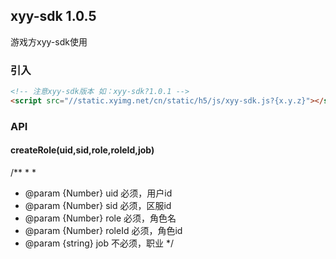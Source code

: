 ## xyy-sdk 1.0.5

游戏方xyy-sdk使用

### 引入
```html
<!-- 注意xyy-sdk版本 如：xyy-sdk?1.0.1 -->
<script src="//static.xyimg.net/cn/static/h5/js/xyy-sdk.js?{x.y.z}"></script>
```
### API
#### createRole(uid,sid,role,roleId,job)
/**
 *
 *
 * @param {Number} uid 必须，用户id
 * @param {Number} sid 必须，区服id
 * @param {Number} role 必须，角色名
 * @param {Number} roleId 必须，角色id
 * @param {string} job 不必须，职业
 */

